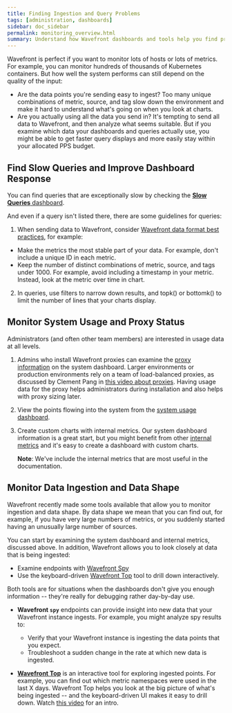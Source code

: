 ```yaml
---
title: Finding Ingestion and Query Problems
tags: [administration, dashboards]
sidebar: doc_sidebar
permalink: monitoring_overview.html
summary: Understand how Wavefront dashboards and tools help you find problems
---
```


Wavefront is perfect if you want to monitor lots of hosts or lots of metrics. For example, you can monitor hundreds of thousands of Kubernetes containers. But how well the system performs can still depend on the quality of the input:

* Are the data points you're sending easy to ingest? Too many unique combinations of metric, source, and tag slow down the environment and make it hard to understand what's going on when you look at charts.
* Are you actually using all the data you send in? It's tempting to send all data to Wavefront, and then analyze what seems suitable. But if you examine which data your dashboards and queries actually use, you might be able to get faster query displays and more easily stay within your allocated PPS budget.


## Find Slow Queries and Improve Dashboard Response

You can find queries that are exceptionally slow by checking  the [**Slow Queries** dashboard](wavefront_monitoring.html#examine-slow-queries).

And even if a query isn't listed there, there are some guidelines for queries:

1. When sending data to Wavefront, consider [Wavefront data format best practices](wavefront_data_format.html#wavefront-data-format-best-practices), for example:
* Make the metrics the most stable part of your data. For example, don't include a unique ID in each metric.
* Keep the number of distinct combinations of metric, source, and tags under 1000. For example, avoid including a timestamp in your metric. Instead, look at the metric over time in chart.

2. In queries, use filters to narrow down results, and topk() or bottomk() to limit the number of lines that your charts display.

## Monitor System Usage and Proxy Status

Administrators (and often other team members) are interested in usage data at all levels.

1. Admins who install Wavefront proxies can examine the [proxy information](monitoring_proxies.html) on the system dashboard. Larger environments or production environments rely on a team of load-balanced proxies, as discussed by Clement Pang in [this video about proxies](https://youtu.be/Lrm8UuxrsqA).
    Having usage data for the proxy helps administrators during installation and also helps with proxy sizing later.
2. View the points flowing into the system from the [system usage dashboard](wavefront_monitoring.html#charts-in-the-wavefront-usage-integration-dashboard).
3. Create custom charts with internal metrics. Our system dashboard information is a great start, but you might benefit from other [internal metrics](wavefront_monitoring.html#using-internal-metrics-to-optimize-performance) and it's easy to create a dashboard with custom charts.

   **Note**: We've include the internal metrics that are most useful in the documentation.

## Monitor Data Ingestion and Data Shape

Wavefront recently made some tools available that allow you to monitor ingestion and data shape. By data shape we mean that you can find out, for example, if you have very large numbers of metrics, or you suddenly started having an unusually large number of sources.

You can start by examining the system dashboard and internal metrics, discussed above. In addition, Wavefront allows you to look closely at data that is being ingested:
* Examine endpoints with [Wavefront Spy]()
* Use the keyboard-driven [Wavefront Top]() tool to drill down interactively.

Both tools are for situations when the dashboards don't give you enough information -- they're really for debugging rather day-by-day use.

* **Wavefront `spy`** endpoints can provide insight into new data that your Wavefront instance ingests. For example, you might analyze spy results to:
  * Verify that your Wavefront instance is ingesting the data points that you expect.
  * Troubleshoot a sudden change in the rate at which new data is ingested.

* [**Wavefront Top**](https://github.com/wavefrontHQ/wftop) is an interactive tool for exploring ingested points. For example, you can find out which metric namespaces were used in the last X days. Wavefront Top helps you look at the big picture of what's being ingested -- and the keyboard-driven UI makes it easy to drill down. Watch [this video](https://youtu.be/XROitQwFCJs) for an intro.

<!--- Discuss new Ingestion Policies here --->
